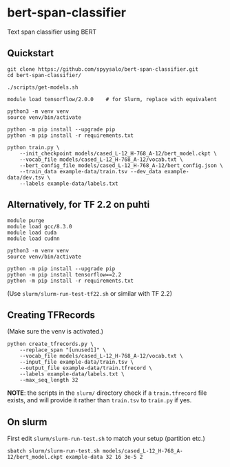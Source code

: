 # bert-span-classifier

Text span classifier using BERT

## Quickstart

```
git clone https://github.com/spyysalo/bert-span-classifier.git
cd bert-span-classifier/

./scripts/get-models.sh

module load tensorflow/2.0.0    # for Slurm, replace with equivalent

python3 -m venv venv
source venv/bin/activate

python -m pip install --upgrade pip
python -m pip install -r requirements.txt

python train.py \
    --init_checkpoint models/cased_L-12_H-768_A-12/bert_model.ckpt \
    --vocab_file models/cased_L-12_H-768_A-12/vocab.txt \
    --bert_config_file models/cased_L-12_H-768_A-12/bert_config.json \
    --train_data example-data/train.tsv --dev_data example-data/dev.tsv \
    --labels example-data/labels.txt
```

## Alternatively, for TF 2.2 on puhti

```
module purge
module load gcc/8.3.0
module load cuda
module load cudnn

python3 -m venv venv
source venv/bin/activate

python -m pip install --upgrade pip
python -m pip install tensorflow==2.2
python -m pip install -r requirements.txt
```

(Use `slurm/slurm-run-test-tf22.sh` or similar with TF 2.2)

## Creating TFRecords

(Make sure the venv is activated.)

```
python create_tfrecords.py \
    --replace_span "[unused1]" \
    --vocab_file models/cased_L-12_H-768_A-12/vocab.txt \
    --input_file example-data/train.tsv \
    --output_file example-data/train.tfrecord \
    --labels example-data/labels.txt \
    --max_seq_length 32
```

**NOTE**: the scripts in the `slurm/` directory check if a
`train.tfrecord` file exists, and will provide it rather than
`train.tsv` to `train.py` if yes.

## On slurm

First edit `slurm/slurm-run-test.sh` to match your setup (partition etc.)

```
sbatch slurm/slurm-run-test.sh models/cased_L-12_H-768_A-12/bert_model.ckpt example-data 32 16 3e-5 2
```
